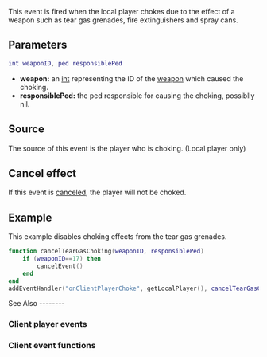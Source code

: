 This event is fired when the local player chokes due to the effect of a weapon such as tear gas grenades, fire extinguishers and spray cans.

Parameters
----------

``` lua
int weaponID, ped responsiblePed
```

-   **weapon:** an [int](/docs/int.md "wikilink") representing the ID of the [weapon](/weapon.md "wikilink") which caused the choking.
-   **responsiblePed:** the ped responsible for causing the choking, possiblly nil.

Source
------

The source of this event is the player who is choking. (Local player only)

Cancel effect
-------------

If this event is [canceled](/docs/Event_system#Canceling.md "wikilink"), the player will not be choked.

Example
-------

<section class="client" name="Client" show="true">
This example disables choking effects from the tear gas grenades.

``` lua
function cancelTearGasChoking(weaponID, responsiblePed)
    if (weaponID==17) then
        cancelEvent()
    end
end
addEventHandler("onClientPlayerChoke", getLocalPlayer(), cancelTearGasChoking)
```

</section>
See Also
--------

### Client player events

### Client event functions
